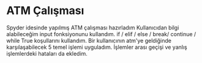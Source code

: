 # ATM Çalışması
Spyder idesinde yapılmış ATM çalışması hazırladım
Kullanıcıdan bilgi alabileceğim input fonksiyonunu kullandım.
if / elif / else / break/ continue / while True koşullarını kullandım.
Bir kullanıcının atm'ye geldiğinde karşılaşabilecek 5 temel işlemi uyguladım.
İşlemler arası geçişi ve yanlış işlemlerdeki hataları da ekledim.

